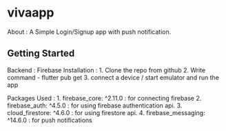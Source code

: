 # vivaapp

About : A Simple Login/Signup app with push notification.

## Getting Started

Backend : Firebase
Installation : 
    1. Clone the repo from github 
    2. Write command - flutter pub get 
    3. connect a device / start emulator and run the app

Packages Used : 
    1. firebase_core: ^2.11.0 : for connecting firebase
    2. firebase_auth: ^4.5.0 : for using firebase authentication api.
    3. cloud_firestore: ^4.6.0 : for using firestore api.
    4. firebase_messaging: ^14.6.0 : for push notifications

